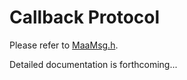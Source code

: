 # Callback Protocol

Please refer to [MaaMsg.h](https://github.com/MaaXYZ/MaaFramework/blob/main/include/MaaFramework/MaaMsg.h).

Detailed documentation is forthcoming...
